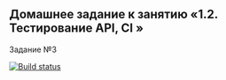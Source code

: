 ## Домашнее задание к занятию «1.2. Тестирование API, CI »
Задание №3

[![Build status](https://ci.appveyor.com/api/projects/status/xgbu2ab6ifs8mo93?svg=true)](https://ci.appveyor.com/project/Lacoste0209/aqa-hw2)
